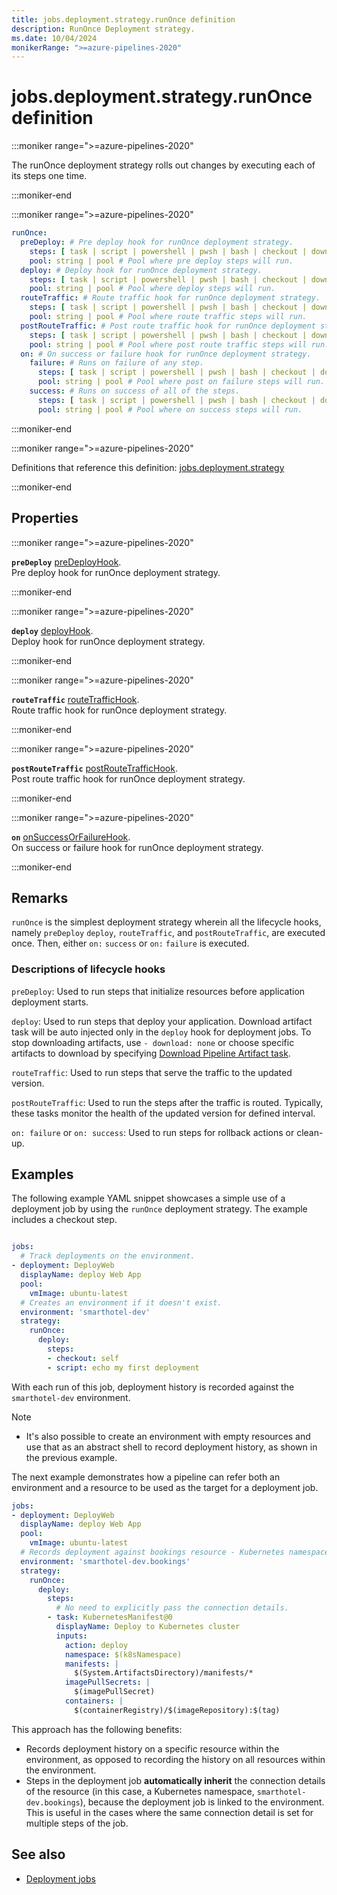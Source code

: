 ```yaml
---
title: jobs.deployment.strategy.runOnce definition
description: RunOnce Deployment strategy.
ms.date: 10/04/2024
monikerRange: ">=azure-pipelines-2020"
---
```


# jobs.deployment.strategy.runOnce definition

<!-- :::description::: -->
:::moniker range=">=azure-pipelines-2020"

<!-- :::editable-content name="description"::: -->
The runOnce deployment strategy rolls out changes by executing each of its steps one time.
<!-- :::editable-content-end::: -->

:::moniker-end
<!-- :::description-end::: -->

<!-- :::syntax::: -->
:::moniker range=">=azure-pipelines-2020"

```yaml
runOnce:
  preDeploy: # Pre deploy hook for runOnce deployment strategy.
    steps: [ task | script | powershell | pwsh | bash | checkout | download | downloadBuild | getPackage | publish | template | reviewApp ] # A list of steps to run.
    pool: string | pool # Pool where pre deploy steps will run.
  deploy: # Deploy hook for runOnce deployment strategy.
    steps: [ task | script | powershell | pwsh | bash | checkout | download | downloadBuild | getPackage | publish | template | reviewApp ] # A list of steps to run.
    pool: string | pool # Pool where deploy steps will run.
  routeTraffic: # Route traffic hook for runOnce deployment strategy.
    steps: [ task | script | powershell | pwsh | bash | checkout | download | downloadBuild | getPackage | publish | template | reviewApp ] # A list of steps to run.
    pool: string | pool # Pool where route traffic steps will run.
  postRouteTraffic: # Post route traffic hook for runOnce deployment strategy.
    steps: [ task | script | powershell | pwsh | bash | checkout | download | downloadBuild | getPackage | publish | template | reviewApp ] # A list of steps to run.
    pool: string | pool # Pool where post route traffic steps will run.
  on: # On success or failure hook for runOnce deployment strategy.
    failure: # Runs on failure of any step.
      steps: [ task | script | powershell | pwsh | bash | checkout | download | downloadBuild | getPackage | publish | template | reviewApp ] # A list of steps to run.
      pool: string | pool # Pool where post on failure steps will run.
    success: # Runs on success of all of the steps.
      steps: [ task | script | powershell | pwsh | bash | checkout | download | downloadBuild | getPackage | publish | template | reviewApp ] # A list of steps to run.
      pool: string | pool # Pool where on success steps will run.
```

:::moniker-end
<!-- :::syntax-end::: -->

<!-- :::parents::: -->
:::moniker range=">=azure-pipelines-2020"

Definitions that reference this definition: [jobs.deployment.strategy](jobs-deployment-strategy.md)

:::moniker-end
<!-- :::parents-end::: -->

## Properties

<!-- :::properties::: -->
<!-- :::item name="preDeploy"::: -->
:::moniker range=">=azure-pipelines-2020"

**`preDeploy`** [preDeployHook](pre-deploy-hook.md).<br><!-- :::editable-content name="propDescription"::: -->
Pre deploy hook for runOnce deployment strategy.
<!-- :::editable-content-end::: -->

:::moniker-end
<!-- :::item-end::: -->
<!-- :::item name="deploy"::: -->
:::moniker range=">=azure-pipelines-2020"

**`deploy`** [deployHook](deploy-hook.md).<br><!-- :::editable-content name="propDescription"::: -->
Deploy hook for runOnce deployment strategy.
<!-- :::editable-content-end::: -->

:::moniker-end
<!-- :::item-end::: -->
<!-- :::item name="routeTraffic"::: -->
:::moniker range=">=azure-pipelines-2020"

**`routeTraffic`** [routeTrafficHook](route-traffic-hook.md).<br><!-- :::editable-content name="propDescription"::: -->
Route traffic hook for runOnce deployment strategy.
<!-- :::editable-content-end::: -->

:::moniker-end
<!-- :::item-end::: -->
<!-- :::item name="postRouteTraffic"::: -->
:::moniker range=">=azure-pipelines-2020"

**`postRouteTraffic`** [postRouteTrafficHook](post-route-traffic-hook.md).<br><!-- :::editable-content name="propDescription"::: -->
Post route traffic hook for runOnce deployment strategy.
<!-- :::editable-content-end::: -->

:::moniker-end
<!-- :::item-end::: -->
<!-- :::item name="on"::: -->
:::moniker range=">=azure-pipelines-2020"

**`on`** [onSuccessOrFailureHook](on-success-or-failure-hook.md).<br><!-- :::editable-content name="propDescription"::: -->
On success or failure hook for runOnce deployment strategy.
<!-- :::editable-content-end::: -->

:::moniker-end
<!-- :::item-end::: -->
<!-- :::properties-end::: -->

<!-- :::remarks::: -->
<!-- :::editable-content name="remarks"::: -->
## Remarks

`runOnce` is the simplest deployment strategy wherein all the lifecycle hooks, namely `preDeploy` `deploy`, `routeTraffic`, and `postRouteTraffic`, are executed once. Then, either `on:` `success` or `on:` `failure` is executed.

### Descriptions of lifecycle hooks

`preDeploy`: Used to run steps that initialize resources before application deployment starts. 

`deploy`: Used to run steps that deploy your application. Download artifact task will be auto injected only in the `deploy` hook for deployment jobs. To stop downloading artifacts, use `- download: none` or choose specific artifacts to download by specifying [Download Pipeline Artifact task](steps-download.md).

`routeTraffic`: Used to run steps that serve the traffic to the updated version. 

`postRouteTraffic`: Used to run the steps after the traffic is routed. Typically, these tasks monitor the health of the updated version for defined interval. 

`on: failure` or `on: success`: Used to run steps for rollback actions or clean-up.
<!-- :::editable-content-end::: -->
<!-- :::remarks-end::: -->

<!-- :::examples::: -->
<!-- :::editable-content name="examples"::: -->
## Examples

The following example YAML snippet showcases a simple use of a deployment job by using the `runOnce` deployment strategy. The example includes a checkout step. 

```YAML

jobs:
  # Track deployments on the environment.
- deployment: DeployWeb
  displayName: deploy Web App
  pool:
    vmImage: ubuntu-latest
  # Creates an environment if it doesn't exist.
  environment: 'smarthotel-dev'
  strategy:
    runOnce:
      deploy:
        steps:
        - checkout: self 
        - script: echo my first deployment
```

With each run of this job, deployment history is recorded against the `smarthotel-dev` environment.

> [!NOTE]
> - It's also possible to create an environment with empty resources and use that as an abstract shell to record deployment history, as shown in the previous example.

The next example demonstrates how a pipeline can refer both an environment and a resource to be used as the target for a deployment job.

```YAML
jobs:
- deployment: DeployWeb
  displayName: deploy Web App
  pool:
    vmImage: ubuntu-latest
  # Records deployment against bookings resource - Kubernetes namespace.
  environment: 'smarthotel-dev.bookings'
  strategy: 
    runOnce:
      deploy:
        steps:
          # No need to explicitly pass the connection details.
        - task: KubernetesManifest@0
          displayName: Deploy to Kubernetes cluster
          inputs:
            action: deploy
            namespace: $(k8sNamespace)
            manifests: |
              $(System.ArtifactsDirectory)/manifests/*
            imagePullSecrets: |
              $(imagePullSecret)
            containers: |
              $(containerRegistry)/$(imageRepository):$(tag)
```

This approach has the following benefits:
- Records deployment history on a specific resource within the environment, as opposed to recording the history on all resources within the environment.
- Steps in the deployment job **automatically inherit** the connection details of the resource (in this case, a Kubernetes namespace, `smarthotel-dev.bookings`), because the deployment job is linked to the environment. 
This is useful in the cases where the same connection detail is set for multiple steps of the job.
<!-- :::editable-content-end::: -->
<!-- :::examples-end::: -->

<!-- :::see-also::: -->
<!-- :::editable-content name="seeAlso"::: -->
## See also

* [Deployment jobs](/azure/devops/pipelines/process/deployment-jobs)
<!-- :::editable-content-end::: -->
<!-- :::see-also-end::: -->